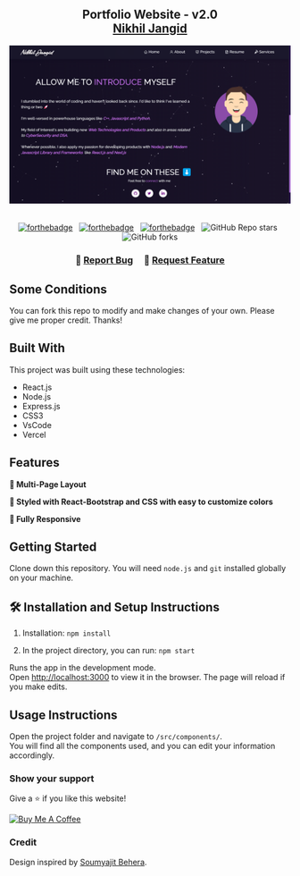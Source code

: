 <h2 align="center">
  Portfolio Website - v2.0<br/>
  <a href="https://github.com/nikhiljangid120" target="_blank">Nikhil Jangid</a>
</h2>
<div align="center">
  <img alt="Demo" src="./Images/screen.png" />
</div>

<br/>

<center>

[![forthebadge](https://forthebadge.com/images/badges/built-with-love.svg)](https://forthebadge.com) &nbsp;
[![forthebadge](https://forthebadge.com/images/badges/made-with-javascript.svg)](https://forthebadge.com) &nbsp;
[![forthebadge](https://forthebadge.com/images/badges/open-source.svg)](https://forthebadge.com) &nbsp;
![GitHub Repo stars](https://img.shields.io/github/stars/nikhiljangid120/Portfolio?color=red&logo=github&style=for-the-badge) &nbsp;
![GitHub forks](https://img.shields.io/github/forks/nikhiljangid120/Portfolio?color=red&logo=github&style=for-the-badge)

</center>

<h3 align="center">
    🔹
    <a href="https://github.com/nikhiljangid120/Portfolio/issues">Report Bug</a> &nbsp; &nbsp;
    🔹
    <a href="https://github.com/nikhiljangid120/Portfolio/issues">Request Feature</a>
</h3>

## Some Conditions

You can fork this repo to modify and make changes of your own. Please give me proper credit. Thanks!

## Built With

This project was built using these technologies:

- React.js
- Node.js
- Express.js
- CSS3
- VsCode
- Vercel

## Features

**📖 Multi-Page Layout**

**🎨 Styled with React-Bootstrap and CSS with easy to customize colors**

**📱 Fully Responsive**

## Getting Started

Clone down this repository. You will need `node.js` and `git` installed globally on your machine.

## 🛠 Installation and Setup Instructions

1. Installation: `npm install`

2. In the project directory, you can run: `npm start`

Runs the app in the development mode.\
Open [http://localhost:3000](http://localhost:3000) to view it in the browser.
The page will reload if you make edits.

## Usage Instructions

Open the project folder and navigate to `/src/components/`. <br/>
You will find all the components used, and you can edit your information accordingly.

### Show your support

Give a ⭐ if you like this website!

<a href="https://www.buymeacoffee.com/nikhiljangid120" target="_blank"><img src="https://cdn.buymeacoffee.com/buttons/v2/default-violet.png" alt="Buy Me A Coffee" height= "60px" width= "217px" ></a>

### Credit

Design inspired by [Soumyajit Behera](https://github.com/soumyajit4419).
